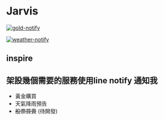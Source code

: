 # Jarvis 

[![gold-notify](https://github.com/r567tw/jarvis/actions/workflows/gold.yml/badge.svg)](https://github.com/r567tw/jarvis/actions/workflows/gold.yml)

[![weather-notify](https://github.com/r567tw/jarvis/actions/workflows/weather.yml/badge.svg)](https://github.com/r567tw/jarvis/actions/workflows/weather.yml)

## inspire

## 架設幾個需要的服務使用line notify 通知我
- 黃金購買
- 天氣降雨預告
- ~~股票買賣~~ (待開發)
